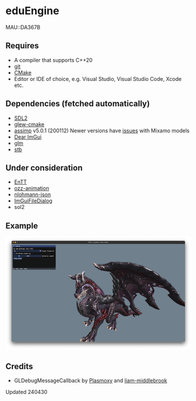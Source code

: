 # eduEngine
MAU::DA367B

## Requires
- A compiler that supports C++20
- [git](https://git-scm.com/)
- [CMake](https://cmake.org/)
- Editor or IDE of choice, e.g. Visual Studio, Visual Studio Code, Xcode etc.

## Dependencies (fetched automatically)
- [SDL2](https://github.com/libsdl-org/SDL)
- [glew-cmake](https://github.com/Perlmint/glew-cmake)
- [assimp](https://github.com/assimp/assimp) v5.0.1 (200112) Newer versions have [issues](https://github.com/assimp/assimp/issues/4620) with Mixamo models
- [Dear ImGui](https://github.com/ocornut/imgui)
- [glm](https://github.com/g-truc/glm)
- [stb](https://github.com/nothings/stb)

## Under consideration

- [EnTT](https://github.com/skypjack/entt)
- [ozz-animation](https://guillaumeblanc.github.io/ozz-animation/)
- [nlohmann-json](https://github.com/nlohmann/json)
- [ImGuiFileDialog](https://github.com/aiekick/ImGuiFileDialog)
- sol2

## Example

![example](example1.png)

## Credits
- GLDebugMessageCallback by [Plasmoxy](https://gist.github.com/Plasmoxy/aec637b85e306f671339dcfd509efc82) and [liam-middlebrook](https://gist.github.com/liam-middlebrook/c52b069e4be2d87a6d2f)

Updated 240430  